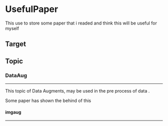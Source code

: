 # UsefulPaper

This use to store some paper that i readed and think this will be useful for myself 

## Target

## Topic

### DataAug

---

This topic of Data Augments, may be used in the pre process of data .

Some paper has shown the behind of this 

#### imgaug

---

